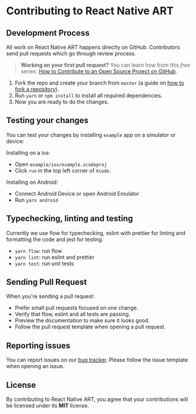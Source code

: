 # Contributing to React Native ART

## Development Process

All work on React Native ART happens directly on GitHub. Contributors send pull requests which go through review process.

> **Working on your first pull request?** You can learn how from this _free_ series: [How to Contribute to an Open Source Project on GitHub](https://egghead.io/series/how-to-contribute-to-an-open-source-project-on-github).

1. Fork the repo and create your branch from `master` (a guide on [how to fork a repository](https://help.github.com/articles/fork-a-repo/)).
2. Run `yarn` or `npm install` to install all required dependencies.
3. Now you are ready to do the changes.

## Testing your changes

You can test your changes by installing `example` app on a simulator or device:

Installing on a ios:

- Open `example/ios/example.xcodeproj`
- Click `run` in the top left corner of `Xcode`.


Installing on Android:

- Connect Android Device or open Android Emulator
- Run `yarn android`

## Typechecking, linting and testing

Currently we use flow for typechecking, eslint with prettier for linting and formatting the code and jest for testing.

- `yarn flow`: run flow
- `yarn lint`: run eslint and prettier
- `yarn test`: run unit tests

## Sending Pull Request

When you're sending a pull request:

- Prefer small pull requests focused on one change.
- Verify that flow, eslint and all tests are passing.
- Preview the documentation to make sure it looks good.
- Follow the pull request template when opening a pull request.

## Reporting issues

You can report issues on our [bug tracker](https://github.com/react-native-community/art/issues). Please follow the issue template when opening an issue.

## License

By contributing to React Native ART, you agree that your contributions will be licensed under its **MIT** license.
